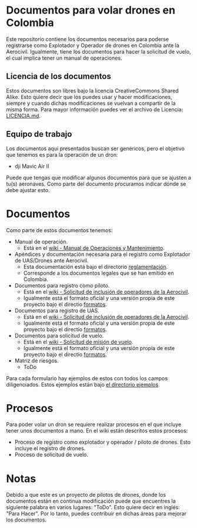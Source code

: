 # Documentos para volar drones en Colombia

Este repositorio contiene los documentos necesarios para poderse registrarse como Explotador y Operador de drones en Colombia ante la Aerocivil.
Igualmente, tiene los documentos para hacer la solicitud de vuelo, el cual implica tener un manual de operaciones.

## Licencia de los documentos

Estos documentos son libres bajo la licencia CreativeCommons Shared Alike.
Esto quiere decir que los puedes usar y hacer modificaciones, siempre y cuando dichas modificaciones se vuelvan a compartir de la misma forma.
Para mayor información puedes ver el archivo de Licencia: [LICENCIA.md](https://github.com/MaptimeBogota/docsDrone/blob/main/LICENCIA.md).

## Equipo de trabajo

Los documentos aquí presentados buscan ser genéricos, pero el objetivo que tenemos es para la operación de un dron:

* dji Mavic Air II

Puede que tengas que modificar algunos documentos para que se ajusten a tu(s) aeronaves.
Como parte del documento procuramos indicar dónde se debe ajustar esto.

# Documentos

Como parte de estos documentos tenemos:

* Manual de operación.
  * Está en el [wiki - Manual de Operaciones y Mantenimiento](https://github.com/MaptimeBogota/docsDrone/wiki/1-Manual-de-Operaciones-y-Mantenimiento).
* Apéndices y documentación necesaria para el registro como Explotador de UAS/Drones ante Aerocivil.
  * Esta documentación está bajo el directorio [reglamentación](https://github.com/MaptimeBogota/docsDrone/tree/main/reglamentacion).
  * Corresponde a los documentos legales que se han emitido en Colombia.
* Documentos para registro como piloto.
  * Está en el [wiki - Solicitud de inclusión de operadores de la Aerocivil](https://github.com/MaptimeBogota/docsDrone/wiki/2A-Proceso-de-Solicitud-de-inclusi%C3%B3n-de-operadores-de-la-Aerocivil).
  * Igualmente está el formato oficial y una versión propia de este proyecto bajo el directio [formatos](https://github.com/MaptimeBogota/docsDrone/tree/main/formatos).
* Documentos para registro de UAS.
  * Está en el [wiki - Solicitud de inclusión de operadores de la Aerocivil](https://github.com/MaptimeBogota/docsDrone/wiki/2A-Proceso-de-Solicitud-de-inclusi%C3%B3n-de-operadores-de-la-Aerocivil).
  * Igualmente está el formato oficial y una versión propia de este proyecto bajo el directio [formatos](https://github.com/MaptimeBogota/docsDrone/tree/main/formatos).
* Documentos para solicitud de vuelo.
  * Está en el [wiki - Solicitud de misión de vuelo](https://github.com/MaptimeBogota/docsDrone/wiki/3A-Proceso-de-Solicitud-de-misi%C3%B3n-de-vuelo).
  * Igualmente está el formato oficial y una versión propia de este proyecto bajo el directio [formatos](https://github.com/MaptimeBogota/docsDrone/tree/main/formatos).
* Matriz de riesgos.
  * ToDo

Para cada formulario hay ejemplos de estos con todos los campos diligenciados.
Estos ejemplos están bajo [el directorio ejemplos](https://github.com/MaptimeBogota/docsDrone/tree/main/ejemplos).

# Procesos

Para poder volar un dron se requiere realizar procesos en el que incluye tener unos documentos a mano.
En el wiki están descritos estos procesos:

* Proceso de registro como explotador y operador / piloto de drones. Esto incluye el registro de drones.
* Proceso de solicitud de vuelo.

# Notas

Debido a que este es un proyecto de pilotos de drones, donde los documentos están en continua modificación puede que encuentres la siguiente palabra en varios lugares: "ToDo".
Esto quiere decir en inglés: "Para Hacer".
Por lo tanto, puedes contribuir en dichas áreas para mejorar los documentos.
